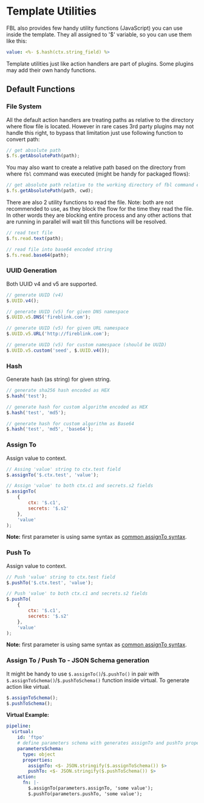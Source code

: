 # Template Utilities

FBL also provides few handy utility functions (JavaScript) you can use inside the template. They all assigned to '$' variable, so you can use them like this:

```yaml
value: <%- $.hash(ctx.string_field) %>
```

Template utilities just like action handlers are part of plugins. Some plugins may add their own handy functions.

## Default Functions

### File System

All the default action handlers are treating paths as relative to the directory where flow file is located. However in rare
cases 3rd party plugins may not handle this right, to bypass that limitation just use following function to convert path: 

```js
// get absolute path
$.fs.getAbsolutePath(path);
```

You may also want to create a relative path based on the directory from where `fbl` command was executed (might be handy for packaged flows):

```js
// get absolute path relative to the working directory of fbl command execution
$.fs.getAbsolutePath(path, cwd);
```

There are also 2 utility functions to read the file. Note: both are not recommended to use, as they block the flow for the time they read the file.
In other words they are blocking entire process and any other actions that are running in parallel will wait till this functions will be resolved.

```js
// read text file
$.fs.read.text(path);

// read file into base64 encoded string
$.fs.read.base64(path);
```

### UUID Generation

Both UUID v4 and v5 are supported.

```js
// generate UUID (v4)
$.UUID.v4();

// generate UUID (v5) for given DNS namespace
$.UUID.v5.DNS('fireblink.com');

// generate UUID (v5) for given URL namespace
$.UUID.v5.URL('http://fireblink.com');

// generate UUID (v5) for custom namespace (should be UUID)
$.UUID.v5.custom('seed', $.UUID.v4());
```

### Hash

Generate hash (as string) for given string.

```js
// generate sha256 hash encoded as HEX
$.hash('test');

// generate hash for custom algorithm encoded as HEX
$.hash('test', 'md5');

// generate hash for custom algorithm as Base64
$.hash('test', 'md5', 'base64');
```

### Assign To

Assign value to context.  

```js
// Assing 'value' string to ctx.test field
$.assignTo('$.ctx.test', 'value');

// Assign 'value' to both ctx.c1 and secrets.s2 fields
$.assignTo(
    {
        ctx: '$.c1',
        secrets: '$.s2'
    }, 
    'value'
);
```

**Note:** first parameter is using same syntax as [common assignTo syntax](../plugins/common.md#assign-to).

### Push To

Assign value to context.  

```js
// Push 'value' string to ctx.test field
$.pushTo('$.ctx.test', 'value');

// Push 'value' to both ctx.c1 and secrets.s2 fields
$.pushTo(
    {
        ctx: '$.c1',
        secrets: '$.s2'
    }, 
    'value'
);
```

**Note:** first parameter is using same syntax as [common assignTo syntax](../plugins/common.md#push-to).

### Assign To / Push To - JSON Schema generation

It might be handy to use `$.assignTo()`/`$.pushTo()` in pair with `$.assignToSchema()`/`$.pushToSchema()` function inside virtual. To generate action like virtual. 

```js
$.assignToSchema();
$.pushToSchema();
```

**Virtual Example:**

```yaml
pipeline:
  virtual:
    id: 'ftpo'
    # define parameters schema with generates assignTo and pushTo properties
    parametersSchema: 
      type: object
      properties:
        assignTo: <$- JSON.stringify($.assignToSchema()) $>
        pushTo: <$- JSON.stringify($.pushToSchema()) $>
    action:
      fn: |-
        $.assignTo(parameters.assignTo, 'some value');
        $.pushTo(parameters.pushTo, 'some value');
```